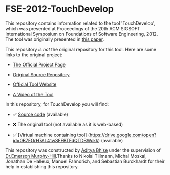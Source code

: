 # FSE-2012-TouchDevelop
This repository contains information related to the tool 'TouchDevelop', which was presented at Proceedings of the 20th ACM SIGSOFT International Symposium on Foundations of Software Engineering, 2012. The tool was originally presented in [this paper](http://dl.acm.org/citation.cfm?id=2393641).

This repository _is not_ the original repository for this tool. Here are some links to the original project:

* [The Official Project Page](https://www.touchdevelop.com/)

* [Original Source Repository](https://github.com/Microsoft/TouchDevelop)
 
* [Official Tool Website](https://www.touchdevelop.com/app/)

* [A Video of the Tool](https://www.youtube.com/watch?v=8C7UJP2Qc8o)

In this repository, for TouchDevelop you will find:

* :white_check_mark: [Source code](https://github.com/SoftwareEngineeringToolDemos/FSE-2012-TouchDevelop/) (available)

* :x: The original tool (not available as it is web-based)

* :white_check_mark: [Virtual machine containing tool] (https://drive.google.com/open?id=0B7EOrH7AL41wSFFBTFdQTDBWckk) (available)

This repository was constructed by [Aditya Bhise](https://github.com/imadityab) under the supervision of [Dr.Emerson Murphy-Hill](https://github.com/CaptainEmerson).Thanks to Nikolai Tillmann, Michal Moskal, Jonathan De Halleux, Manuel Fahndrich, and Sebastian Burckhardt for their help in establishing this repository.
